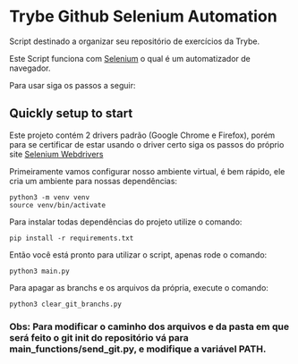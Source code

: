 # Trybe Github Selenium Automation
Script destinado a organizar seu repositório de exercícios da Trybe.

Este Script funciona com [Selenium](https://www.selenium.dev/) o qual é um automatizador de navegador.

Para usar siga os passos a seguir:


## Quickly setup to start
Este projeto contém 2 drivers padrão (Google Chrome e Firefox), porém para se certificar de estar usando o driver certo siga os passos do próprio site [Selenium Webdrivers](https://www.selenium.dev/documentation/webdriver/getting_started/install_drivers/)

Primeiramente vamos configurar nosso ambiente virtual, é bem rápido, ele cria um ambiente para nossas dependências:
````
python3 -m venv venv
source venv/bin/activate
````

Para instalar todas dependências do projeto utilize o comando:
````
pip install -r requirements.txt
````

Então você está pronto para utilizar o script, apenas rode o comando:
````
python3 main.py
````

Para apagar as branchs e os arquivos da própria, execute o comando:

````
python3 clear_git_branchs.py
````

### Obs: Para modificar o caminho dos arquivos e da pasta em que será feito o git init do repositório vá para main_functions/send_git.py, e modifique a variável PATH.
